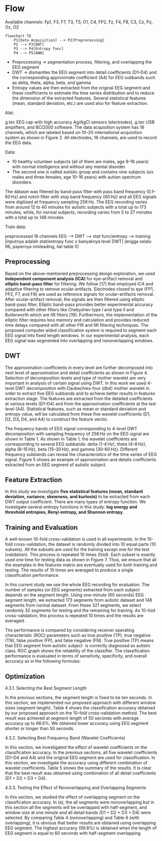 # Flow

Available channels: Fp1, F3, F7, T3, T5, O1, C4, FP2, Fz, F4, F8, C3, Cz, Pz, Oz, O2

```mermaid
flowchart TD
    P1[Data Acquisition] --> P2[Preprocessing]
    P2 --> P3[DWT]
    P3 --> P4[Entropy func]
    P4 --> P5[ANN]
```

- Preprocessing -> segmentation process, filtering, and overlapping the EEG segment
- DWT -> dismantles the EEG segment into detail coefficients (D1–D4) and the corresponding approximate coefficient (A4) for EEG subbands such as delta, theta, alpha, beta, and gamma
- Entropy values are then extracted from the original EEG segment and these coefficients to estimate the time series distribution and to reduce the dimension of the extracted features. Several statistical features (mean, standard deviation, etc.) are used also for feature extraction.

Alat:

g.tec EEG cap with high accuracy Ag/AgCl sensors (electrodes), g.tec USB amplifiers, and BCI2000 software. The data acquisition system has 16 channels, which are labeled based on 10–20 international acquisition system as shown in Figure 2. All electrodes, 16 channels, are used to record the EEG data.

Data:

- 10 healthy volunteer subjects (all of them are males, age 9–16 years) with normal intelligence and without any mental disorder.
- The second one is called autistic group and contains nine subjects (six males and three females, age 10–16 years) with autism spectrum disorders.

The dataset was filtered by band-pass filter with pass band frequency (0.1–60 Hz) and notch filter with stop band frequency (60 Hz) and all EEG signals were digitized at frequency sampling 256 Hz. The EEG recording varies from around 12 to 40 minutes for autistic subjects with a total up to 173 minutes, while, for normal subjects, recording varies from 5 to 27 minutes with a total up to 148 minutes.

Train data:

preprocessed 16 channels EEG --> DWT --> stat func/entropy --> training [inputnya adalah stat/entropy func x banyaknya level DWT] (engga selalu 96, papernya misleading, liat table 5)

## Preprocessing

Based on the above-mentioned preprocessing design exploration, we used **independent component analysis (ICA)** for eye-artifact removal and **elliptic band-pass filter** for filtering. We follow [17] that employed ICA and adaptive filtering to remove ocular-artifacts. Electrodes closed to eye (FP1, FP2, F7, and F8) are used as reference signals for ocular-artifacts removal. After ocular-artifact removal, the signals are then filtered using elliptic band-pass filter. Elliptic band-pass provides better experimental accuracy compared with other filters like Chebyshev type I and type II and Butterworth which are IIR filters [19]. Furthermore, the implementation of the elliptic filter requires less memory and calculation and provides reduced time delays compared with all other FIR and IIR filtering techniques. The proposed computer aided classification system is required to segment each EEG signal into fixed length windows. In our experimental analysis, each EEG signal was segmented into overlapping and nonoverlapping windows.

## DWT

The approximation coefficients in every level are further decomposed into next level of approximation and detail coefficients as shown in Figure 4. Selection of decomposition levels and type of mother wavelet are very important in analysis of certain signal using DWT. In this work we used 4-level DWT decomposition with Daubechies-four (db4) mother wavelet in order to extract five EEG subbands and to achieve better results in features extraction stage. The features are extracted from the detailed coefficients at various levels (D1–D4) and from the approximation coefficients at the last level (A4). Statistical features, such as mean or standard deviation and entropy value, will be calculated from these five wavelet coefficients (D1, D2, D3, D4, and A4) to construct the feature vector.

The frequency bands of EEG signal corresponding to 4-level DWT decomposition with sampling frequency of 256 Hz on the EEG signal are shown in Table 1. As shown in Table 1, the wavelet coefficients are corresponding to several EEG subbands: delta (1–4 Hz), theta (4–8 Hz), alpha (8–15 Hz), beta (15–30 Hz), and gamma (30–60 Hz). Different frequency subbands can reveal the characteristics of the time series of EEG signal. Figure 5 shows an example of approximation and details coefficients extracted from an EEG segment of autistic subject.

## Feature Extraction

In this study we investigate **five statistical features (mean, standard deviation, variance, skewness, and kurtosis)** to be extracted from each DWT output coefficient. There are many types of entropy function. We investigate several entropy functions in this study: **log energy and threshold entropies, Renyi entropy, and Shannon entropy**.

## Training and Evaluation

A well-known 10-fold cross-validation is used in all experiments. In the 10-fold cross-validation, the dataset is randomly divided into 10 equal parts (10 subsets). All the subsets are used for the training except one for the test (validation). This process is repeated 10 times (fold). Each subset is exactly used one time for testing data as shown in Figure 7. Thus, we ensure that all the examples in the features matrix are eventually used for both training and testing. The results of 10 times are averaged to produce a single classification performance.

In this current study we use the whole EEG recording for evaluation. The number of samples (or EEG segments) extracted from each subject depends on the segment length. Using one-minute (60 seconds) EEG segment length, we extracted 173 segments from autistic dataset and 148 segments from normal dataset. From these 321 segments, we select randomly 32 segments for testing and the remaining for training. As 10-fold cross-validation, this process is repeated 10 times and the results are averaged.

The performance is compared by considering receiver operating characteristic (ROC) parameters such as true positive (TP), true negative (TN), false positive (FP), and false negative (FN). True positive (TP) means that EEG segment from autistic subject ‎ is correctly diagnosed as autistic class. ROC graph shows the reliability of the classifier. The classification performance is evaluated in terms of sensitivity, specificity, and overall accuracy as in the following formulas:

## Optimization

4.3.1. Selecting the Best Segment Length

In the previous sections, the segment length is fixed to be ten seconds. In this section, we implemented our proposed approach with different window sizes (segment length). Table 4 shows the classification accuracy obtained by our proposed approach on the 10-fold cross-validation method. The best result was achieved at segment length of 50 seconds with average accuracy up to 98.6%. We obtained lower accuracy using EEG segment shorter or longer than 50 seconds.

4.3.2. Selecting Best Frequency Band (Wavelet Coefficients)

In this section, we investigated the effect of wavelet coefficients on the classification accuracy. In the previous sections, all five wavelet coefficients (D1–D4 and A4) and the original EEG segment are used for classification. In this section, we investigate the accuracy using different combination of wavelet coefficients. Table 5 shows the summary of the results. It is clear that the best result was obtained using combination of all detail coefficients (D1 + D2 + D3 + D4).

4.3.3. Testing the Effect of Nonoverlapping and Overlapping Segments

In this section, we studied the effect of overlapping segment on the classification accuracy. In (a), the all segments were nonoverlapping but in this section all the segments will be overlapped with half-segment, and window size at one minute and all detail bands (D1 + D2 + D3 + D4) were selected. By comparing Table 4 (nonoverlapping) and Table 6 (with overlapping), it is obvious that better results are obtained using overlapping EEG segment. The highest accuracy (99.8%) is obtained when the length of EEG segment is equal to 60 seconds with half-segment overlapping.
